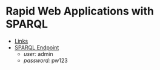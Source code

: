 # Rapid Web Applications with SPARQL

* [Links](links.html)
* [SPARQL Endpoint](http://tutorials.hyperdata.it:8888/)
  * *user:* admin
  * *password:* pw123
